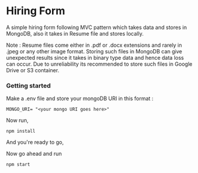 # Hiring Form

A simple hiring form following MVC pattern which takes data and stores in MongoDB, also it takes in Resume file and stores locally. 

Note : Resume files come either in .pdf or .docx extensions and rarely in .jpeg or any other image format. Storing such files in MongoDB can give unexpected results since it takes in binary type data and hence data loss can occur. Due to unreliability its recommended to store such files in Google Drive or S3 container.


### Getting started 

Make a .env file and store your mongoDB URI in this format :
```
MONGO_URI= "<your mongo URI goes here>"
```

Now run,
```
npm install
```


And you're ready to go,


Now go ahead and run 
```
npm start
```


